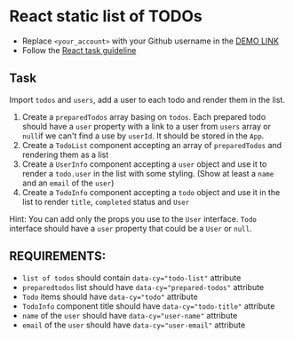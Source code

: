 # React static list of TODOs
- Replace `<your_account>` with your Github username in the
  [DEMO LINK](https://<your_account>.github.io/react_static-list-of-todos/)
- Follow the [React task guideline](https://github.com/mate-academy/react_task-guideline#react-tasks-guideline)

## Task
Import `todos` and `users`, add a user to each todo and render them in the 
list.

1. Create a `preparedTodos` array basing on `todos`. Each prepared todo should
   have a `user` property with a link to a user from `users` array or `null`if
   we can't find a use by `userId`. It should be stored in the `App`.
2. Create a `TodoList` component accepting an array of `preparedTodos` and 
   rendering them as a list
3. Create a `UserInfo` component accepting a `user` object and use it to render
   a `todo.user` in the list with some styling. (Show at least a `name` and an
   `email` of the `user`)
4. Create a `TodoInfo` component accepting a `todo` object and use it in the 
   list to render `title`, `completed` status and `User`

Hint: You can add only the props you use to the `User` interface. `Todo` 
interface should have a `user` property that could be a `User` or `null`. 

## REQUIREMENTS:
 - `list of todos` should contain `data-cy="todo-list"` attribute  
 - `preparedtodos` list should have `data-cy="prepared-todos"` attribute
 - `Todo` items should have `data-cy="todo"` attribute
 - `TodoInfo` component title should have `data-cy="todo-title"` attribute
 - `name` of the `user` should have `data-cy="user-name"` attribute
 - `email` of the `user` should have `data-cy="user-email"` attribute